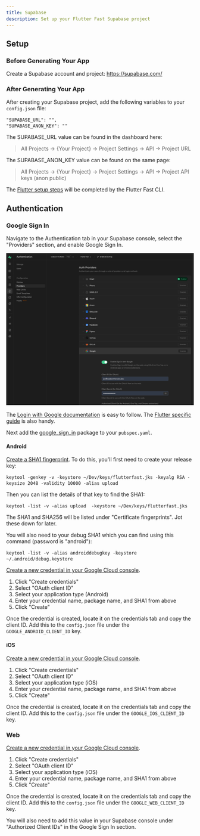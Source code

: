 ```yaml
---
title: Supabase
description: Set up your Flutter Fast Supabase project
---
```


## Setup
### Before Generating Your App
Create a Supabase account and project: https://supabase.com/

### After Generating Your App
After creating your Supabase project, add the following variables to your `config.json` file:

```
"SUPABASE_URL": "",
"SUPABASE_ANON_KEY": ""
```
The SUPABASE_URL value can be found in the dashboard here:

> All Projects -> {Your Project} -> Project Settings -> API -> Project URL

The SUPABASE_ANON_KEY value can be found on the same page:

> All Projects -> {Your Project} -> Project Settings -> API -> Project API keys (anon public)

The [Flutter setup steps](https://supabase.com/docs/guides/getting-started/quickstarts/flutter) will be completed by the Flutter Fast CLI.

## Authentication

### Google Sign In

Navigate to the Authentication tab in your Supabase console, select the "Providers" section, and enable Google Sign In.

![Supabase Google Sign In](./image-1.png)

The [Login with Google documentation](https://supabase.com/docs/guides/auth/social-login/auth-google) is easy to follow. The [Flutter specific guide](https://supabase.com/docs/reference/dart/auth-signinwithoauth) is also handy.

Next add the [google_sign_in](https://pub.dev/packages/google_sign_in) package to your `pubspec.yaml`.
 
#### Android

[Create a SHA1 fingerprint](https://developers.google.com/android/guides/client-auth). To do this, you'll first need to create your release key:
```shell
keytool -genkey -v -keystore ~/Dev/keys/flutterfast.jks -keyalg RSA -keysize 2048 -validity 10000 -alias upload
```
Then you can list the details of that key to find the SHA1:
```shell
keytool -list -v -alias upload  -keystore ~/Dev/keys/flutterfast.jks 
```
The SHA1 and SHA256 will be listed under "Certificate fingerprints". Jot these down for later.

You will also need to your debug SHA1 which you can find using this command (password is "android"):
```shell
keytool -list -v -alias androiddebugkey -keystore ~/.android/debug.keystore
```

[Create a new credential in your Google Cloud console](https://console.cloud.google.com/apis/credentials).

1. Click "Create credentials" 
2. Select "OAuth client ID"
3. Select your application type (Android)
4. Enter your credential name, package name, and SHA1 from above
5. Click "Create"

Once the credential is created, locate it on the credentials tab and copy the client ID. Add this to the `config.json` file under the `GOOGLE_ANDROID_CLIENT_ID` key.

#### iOS

[Create a new credential in your Google Cloud console](https://console.cloud.google.com/apis/credentials).

1. Click "Create credentials" 
2. Select "OAuth client ID"
3. Select your application type (iOS)
4. Enter your credential name, package name, and SHA1 from above
5. Click "Create"

Once the credential is created, locate it on the credentials tab and copy the client ID. Add this to the `config.json` file under the `GOOGLE_IOS_CLIENT_ID` key.


### Web
[Create a new credential in your Google Cloud console](https://console.cloud.google.com/apis/credentials).

1. Click "Create credentials" 
2. Select "OAuth client ID"
3. Select your application type (iOS)
4. Enter your credential name, package name, and SHA1 from above
5. Click "Create"

Once the credential is created, locate it on the credentials tab and copy the client ID. Add this to the `config.json` file under the `GOOGLE_WEB_CLIENT_ID` key.

You will also need to add this value in your Supabase console under "Authorized Client IDs" in the Google Sign In section.